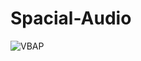 # Spacial-Audio

![VBAP](https://github.com/Silver92/Spacial-Audio/blob/master/Screen%20Shot%202019-10-04%20at%2014.27.13.png)

